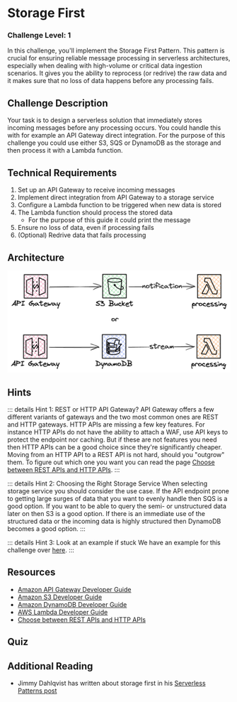 <script setup>
import Quiz from "../../../components/Quiz.vue"
</script>

# Storage First

### Challenge Level: 1

In this challenge, you'll implement the Storage First Pattern.
This pattern is crucial for ensuring reliable message processing in serverless architectures, especially when dealing with high-volume or critical data ingestion scenarios.
It gives you the ability to reprocess (or redrive) the raw data and it makes sure that no loss of data happens before any processing fails.

## Challenge Description

Your task is to design a serverless solution that immediately stores incoming messages before any processing occurs. You could handle this with for example an API Gateway direct integration. For the purpose of this challenge you could use either S3, SQS or DynamoDB as the storage and then process it with a Lambda function.

## Technical Requirements

1. Set up an API Gateway to receive incoming messages
2. Implement direct integration from API Gateway to a storage service
3. Configure a Lambda function to be triggered when new data is stored
4. The Lambda function should process the stored data
    * For the purpose of this guide it could print the message
5. Ensure no loss of data, even if processing fails
6. (Optional) Redrive data that fails processing

## Architecture

![Architecture Diagram](./storage-first-pattern.png)

## Hints

::: details Hint 1: REST or HTTP API Gateway?
API Gateway offers a few different variants of gateways and the two most common ones are REST and HTTP gateways.
HTTP APIs are missing a few key features.
For instance HTTP APIs do not have the ability to attach a WAF, use API keys to protect the endpoint nor caching.
But if these are not features you need then HTTP APIs can be a good choice since they're significantly cheaper.
Moving from an HTTP API to a REST API is not hard, should you "outgrow" them.
To figure out which one you want you can read the page [Choose between REST APIs and HTTP APIs](https://docs.aws.amazon.com/apigateway/latest/developerguide/http-api-vs-rest.html).
:::

::: details Hint 2: Choosing the Right Storage Service
When selecting storage service you should consider the use case.
If the API endpoint prone to getting large surges of data that you want to evenly handle then SQS is a good option.
If you want to be able to query the semi- or unstructured data later on then S3 is a good option.
If there is an immediate use of the structured data or the incoming data is highly structured then DynamoDB becomes a good option.
:::

::: details Hint 3: Look at an example if stuck
We have an example for this challenge over [here](https://github.com/elva-labs/braincells/tree/main/examples/serverless-challenges/event-driven/storage-first).
:::

## Resources

- [Amazon API Gateway Developer Guide](https://docs.aws.amazon.com/apigateway/latest/developerguide/welcome.html)
- [Amazon S3 Developer Guide](https://docs.aws.amazon.com/AmazonS3/latest/dev/Welcome.html)
- [Amazon DynamoDB Developer Guide](https://docs.aws.amazon.com/amazondynamodb/latest/developerguide/Introduction.html)
- [AWS Lambda Developer Guide](https://docs.aws.amazon.com/lambda/latest/dg/welcome.html)
- [Choose between REST APIs and HTTP APIs](https://docs.aws.amazon.com/apigateway/latest/developerguide/http-api-vs-rest.html)

## Quiz

<Quiz 
  question="What is the main benefit of the Storage First Pattern?"
  :answers="['Faster message processing', 'Guaranteed message delivery', 'Reduced costs', 'Simplified architecture']"
  :correctAnswer="1"
  :answerInfo="[
    'While it can potentially improve processing speed in some scenarios, this is not the main benefit of the Storage First Pattern.',
    'Correct! The Storage First Pattern ensures that messages are stored durably before processing, guaranteeing that no messages are lost even if processing fails.',
    'While it can potentially reduce costs in some scenarios, this is not the main benefit of the Storage First Pattern.',
    'The Storage First Pattern may actually add some complexity to the architecture, but the benefits often outweigh this.'
    ]"
/>

<Quiz 
  question="What AWS feature can be used to automatically trigger a Lambda function when a new object is added to S3?"
  :answers="['S3 Event Notifications', 'S3 Lifecycle Policies', 'S3 Replication', 'S3 Versioning']"
  :correctAnswer="0"
  :answerInfo="[
    'Correct! S3 Event Notifications can be configured to automatically trigger a Lambda function when new objects are added to a bucket.',
    'S3 Lifecycle Policies are used for managing the lifecycle of objects in S3, not for triggering Lambda functions.',
    'S3 Replication is used for copying objects between buckets, not for triggering Lambda functions.',
    'S3 Versioning is used for keeping multiple versions of an object, not for triggering Lambda functions.'
    ]"
/>

<Quiz 
  question="Which feature of DynamoDB can be used to trigger a Lambda function when data is added or modified?"
  :answers="['DynamoDB Accelerator (DAX)', 'DynamoDB Streams', 'DynamoDB Global Tables', 'DynamoDB Transactions']"
  :correctAnswer="1"
  :answerInfo="[
  'DAX is an in-memory cache for DynamoDB, not a triggering mechanism.',
  'Correct! DynamoDB Streams can capture table activity and trigger Lambda functions in response to data modifications.',
  'Global Tables is a multi-region replication feature, not related to triggering Lambda functions.',
  'Transactions ensure the atomicity of operations but don\'t provide a mechanism for triggering Lambda functions.'
  ]"
/>

## Additional Reading

* Jimmy Dahlqvist has written about storage first in his [Serverless Patterns post](https://jimmydqv.com/serverless-patterns/)
